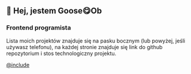 ## 👋 Hej, jestem Goose😋Ob

### Frontend programista

Lista moich projektów znajduje się na pasku bocznym (lub powyżej, jeśli używasz
telefonu), na każdej stronie znajduje się link do github repozytorium i stos
technologiczny projektu.

[@include](../index.md)
